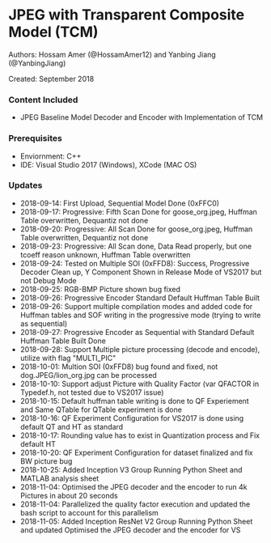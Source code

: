 # JPEG with Transparent Composite Model (TCM)
Authors: Hossam Amer (@HossamAmer12) and Yanbing Jiang (@YanbingJiang)

Created: September 2018

### Content Included
- JPEG Baseline Model Decoder and Encoder with Implementation of TCM

### Prerequisites
- Enviornment: C++
- IDE: Visual Studio 2017 (Windows), XCode (MAC OS)

### Updates
- 2018-09-14: First Upload, Sequential Model Done (0xFFC0)
- 2018-09-17: Progressive: Fifth Scan Done for goose_org.jpeg, Huffman Table overwritten, Dequantiz not done
- 2018-09-20: Progressive: All Scan Done for goose_org.jpeg, Huffman Table overwritten, Dequantiz not done
- 2018-09-23: Progressive: All Scan done, Data Read properly, but one tcoeff reason unknown, Huffman Table overwritten
- 2018-09-24: Tested on Multiple SOI (0xFFD8): Success, Progressive Decoder Clean up, Y Component Shown in Release Mode of VS2017 but not Debug Mode
- 2018-09-25: RGB-BMP Picture shown bug fixed
- 2018-09-26: Progressive Encoder Standard Default Huffman Table Built
- 2018-09-26: Support multiple compilation modes and added code for Huffman tables and SOF writing in the progressive mode (trying to write as sequential)
- 2018-09-27: Progressive Encoder as Sequential with Standard Default Huffman Table Built Done
- 2018-09-28: Support Multiple picture processing (decode and encode), utilize with flag "MULTI_PIC"
- 2018-10-01: Multion SOI (0xFFD8) bug found and fixed, not dog.JPEG/lion_org.jpg can be processed
- 2018-10-10: Support adjust Picture with Quality Factor (var QFACTOR in Typedef.h, not tested due to VS2017 issue)
- 2018-10-15: Default huffman table writing is done to QF Experiement and Same QTable for QTable experiment is done
- 2018-10-16: QF Experiment Configuration for VS2017 is done using default QT and HT as standard
- 2018-10-17: Rounding value has to exist in Quantization process and Fix default HT
- 2018-10-20: QF Experiment Configuration for dataset finalized and fix BW picture bug 
- 2018-10-25: Added Inception V3 Group Running Python Sheet and MATLAB analysis sheet
- 2018-11-04: Optimised the JPEG decoder and the encoder to run 4k Pictures in about 20 seconds
- 2018-11-04: Parallelized the quality factor execution and updated the bash script to account for this parallelism 
- 2018-11-05: Added Inception ResNet V2 Group Running Python Sheet and updated Optimised the JPEG decoder and the encoder for VS